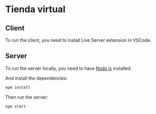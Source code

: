 # Tienda virtual

## Client

To run the client, you need to install Live Server extension in VSCode.

## Server

To run the server locally, you need to have [Node.js](https://nodejs.org/en/) installed.

And install the dependencies:

```bash
npm install
```

Then run the server:

```bash
npm start
```


